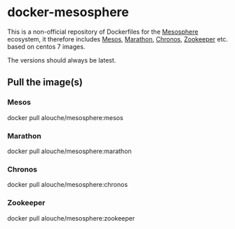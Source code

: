 # docker-mesosphere

This is a non-official repository of Dockerfiles for the [Mesosphere](https://mesosphere.com) ecosystem, it therefore includes [Mesos](https://mesos.apache.org), [Marathon](https://mesosphere.github.io/marathon/), [Chronos](http://mesos.github.io/chronos/), [Zookeeper](https://zookeeper.apache.org/) etc. based on centos 7 images.

The versions should always be latest.

## Pull the image(s)

### Mesos

docker pull alouche/mesosphere:mesos

### Marathon

docker pull alouche/mesosphere:marathon

### Chronos

docker pull alouche/mesosphere:chronos

### Zookeeper

docker pull alouche/mesosphere:zookeeper
